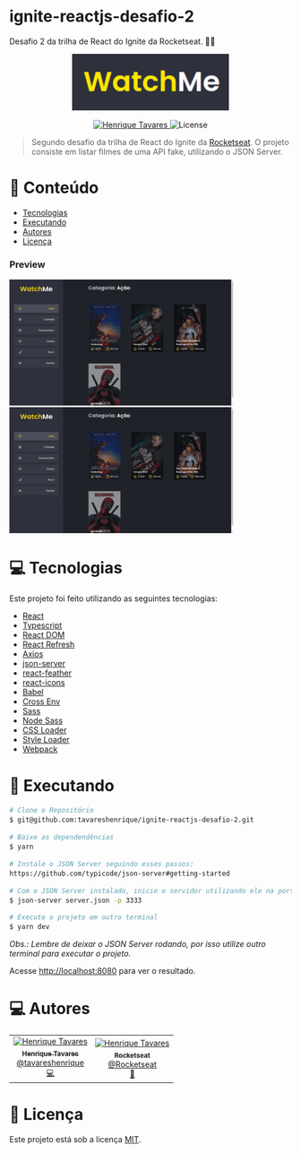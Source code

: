 # ignite-reactjs-desafio-2
Desafio 2 da trilha de React do Ignite da Rocketseat. 💜🚀
<p align="center">
   <img src="https://raw.githubusercontent.com/tavareshenrique/ignite-reactjs-desafio-2/65378a560063d12438e9f02e0ede29dc27e34acc/src/assets/logo.svg" alt="WatchMe" width="280"/>
</p>

<p align="center">
   <a href="https://www.linkedin.com/in/tavareshenrique/">
      <img alt="Henrique Tavares" src="https://img.shields.io/badge/-Henrique Tavares-2A2C39?style=flat&logo=Linkedin&logoColor=white" />
   </a>

  <img alt="License" src="https://img.shields.io/badge/license-MIT-2A2C39">
</p>

> Segundo desafio da trilha de React do Ignite da [Rocketseat](https://github.com/Rocketseat). O projeto consiste em listar filmes de uma API fake, utilizando o JSON Server.
# :pushpin: Conteúdo

- [Tecnologias](#computer-tecnologias)
- [Executando](#construction_worker-executando)
- [Autores](#computer-autores)
- [Licença](#closed_book-licença)

### Preview

<div>
   <img src="https://raw.githubusercontent.com/tavareshenrique/ignite-reactjs-desafio-2/main/src/assets/img/previews/preview1.gif" width="400px" />
   <img src="https://raw.githubusercontent.com/tavareshenrique/ignite-reactjs-desafio-2/main/src/assets/img/previews/preview2.gif" width="400px" />
</div>

# :computer: Tecnologias

Este projeto foi feito utilizando as seguintes tecnologias:

- [React](https://reactjs.org/)
- [Typescript](https://www.typescriptlang.org/)
- [React DOM](https://pt-br.reactjs.org/docs/react-dom.html)
- [React Refresh](https://www.npmjs.com/package/react-refresh)
- [Axios](https://github.com/axios/axios)
- [json-server](https://github.com/typicode/json-server)
- [react-feather](https://github.com/feathericons/react-feather)
- [react-icons](https://github.com/react-icons/react-icons)
- [Babel](https://babeljs.io/)
- [Cross Env](https://github.com/kentcdodds/cross-env#readme)
- [Sass](https://sass-lang.com/)
- [Node Sass](https://github.com/sass/node-sass)
- [CSS Loader](https://webpack.js.org/loaders/css-loader/)
- [Style Loader](https://webpack.js.org/loaders/style-loader/)
- [Webpack](https://webpack.js.org/)

# :construction_worker: Executando

```bash
# Clone o Repositório
$ git@github.com:tavareshenrique/ignite-reactjs-desafio-2.git
```

```bash
# Baixe as dependendências
$ yarn
```

```bash
# Instale o JSON Server seguindo esses passos:
https://github.com/typicode/json-server#getting-started
```

```bash
# Com o JSON Server instalado, inicie o servidor utilizando ele na porta 3333:
$ json-server server.json -p 3333
```

```bash
# Execute o projeto em outro terminal
$ yarn dev
```

_Obs.: Lembre de deixar o JSON Server rodando, por isso utilize outro terminal para executar o projeto._

Acesse <http://localhost:8080> para ver o resultado.

# :computer: Autores

<table>
  <tr>
    <td align="center">
      <a href="http://github.com/tavareshenrique/">
        <img src="https://avatars1.githubusercontent.com/u/27022914?v=4" width="100px;" alt="Henrique Tavares"/>
        <br />
        <sub>
          <b>Henrique Tavares</b>
        </sub>
       </a>
       <br />
       <a href="https://www.linkedin.com/in/tavareshenrique/" title="Linkedin">@tavareshenrique</a>
       <br />
       <a href="https://github.com/tavareshenrique/fastfeet-api/commits?author=tavareshenrique" title="Code">💻</a>
    </td>
    <td align="center">
      <a href="http://github.com/tavareshenrique/">
        <img src="https://avatars0.githubusercontent.com/u/28929274?s=200&v=4" width="100px;" alt="Henrique Tavares"/>
        <br />
        <sub>
          <b>Rocketseat</b>
        </sub>
       </a>
       <br />
       <a href="https://github.com/Rocketseat" title="Linkedin">@Rocketseat</a>
       <br />
       <a href="https://github.com/tavareshenrique/fastfeet-api/commits?author=tavareshenrique" title="Creators">🚀</a>
    </td>
  </tr>
</table>

# :closed_book: Licença

Este projeto está sob a licença [MIT](./LICENSE).
